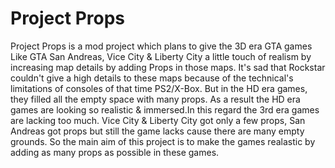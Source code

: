 # Project Props
Project Props is a mod project which plans to give the 3D era GTA games Like GTA San Andreas, Vice City & Liberty City a little touch of realism by increasing map details by adding Props in those maps. It's sad that Rockstar couldn't give a high details to these maps because of the technical's limitations of consoles of that time PS2/X-Box. But in the HD era games, they filled all the empty space with many props. As a result the HD era games are looking so realistic & immersed.In this regard the 3rd era games are lacking too much. Vice City & Liberty City got only a few props, San Andreas got props but still the game lacks cause there are many empty grounds. So the main aim of this project is to make the games realastic by adding as many props as possible in these games.
